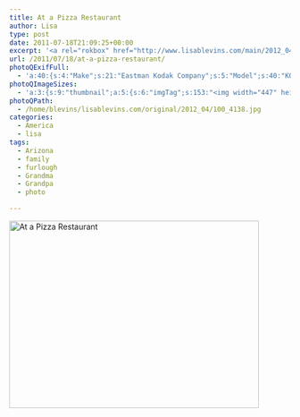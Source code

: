 ```yaml
---
title: At a Pizza Restaurant
author: Lisa
type: post
date: 2011-07-18T21:09:25+00:00
excerpt: '<a rel="rokbox" href="http://www.lisablevins.com/main/2012_04/100_4138.jpg" title="At a Pizza Restaurant"><img width="447" height="335" alt="At a Pizza Restaurant" src="http://www.lisablevins.com/thumbnail/2012_04/100_4138.jpg" class="photoQexcerpt photoQLinkImg" /></a>'
url: /2011/07/18/at-a-pizza-restaurant/
photoQExifFull:
  - 'a:40:{s:4:"Make";s:21:"Eastman Kodak Company";s:5:"Model";s:40:"KODAK EASYSHARE C813 ZOOM DIGITAL CAMERA";s:11:"Orientation";s:17:"1: Normal (0 deg)";s:11:"xResolution";s:2:"72";s:11:"yResolution";s:2:"72";s:14:"ResolutionUnit";s:4:"Inch";s:8:"Software";s:15:"QuickTime 7.7.1";s:8:"DateTime";s:19:"2011:08:18 15:05:06";s:12:"HostComputer";s:13:"Mac OS X 10.7";s:12:"ExposureTime";s:16:"7812/1000000 sec";s:7:"FNumber";s:5:"f/2.7";s:15:"ExposureProgram";s:7:"Program";s:15:"ISOSpeedRatings";s:3:"800";s:11:"ExifVersion";s:11:"version 2.2";s:16:"DateTimeOriginal";s:19:"2011:07:18 22:09:25";s:17:"DateTimedigitized";s:19:"2011:07:18 22:09:25";s:17:"ShutterSpeedValue";s:9:"1/127 sec";s:13:"ApertureValue";s:5:"f/2.7";s:17:"ExposureBiasValue";s:4:"0 EV";s:16:"MaxApertureValue";s:5:"f/2.7";s:12:"MeteringMode";s:13:"Multi-Segment";s:11:"LightSource";s:15:"Unknown or Auto";s:5:"Flash";s:16:"Flash, Auto-Mode";s:11:"FocalLength";s:4:"6 mm";s:15:"FlashPixVersion";s:9:"version 1";s:10:"ColorSpace";s:4:"sRGB";s:14:"ExifImageWidth";s:11:"3296 pixels";s:15:"ExifImageHeight";s:11:"2472 pixels";s:13:"ExposureIndex";s:3:"800";s:13:"SensingMethod";s:35:"Unknown: One Chip Color Area Sensor";s:10:"FileSource";s:20:"Digital Still Camera";s:9:"SceneType";s:21:"Directly Photographed";s:12:"ExposureMode";s:1:"0";s:12:"WhiteBalance";s:1:"0";s:16:"DigitalZoomRatio";s:1:"0";s:16:"SceneCaptureMode";s:1:"0";s:8:"Contrast";s:1:"0";s:10:"Saturation";s:1:"0";s:9:"Sharpness";s:1:"0";s:20:"FocalLength35mmEquiv";s:0:"";}'
photoQImageSizes:
  - 'a:3:{s:9:"thumbnail";a:5:{s:6:"imgTag";s:153:"<img width="447" height="335" alt="At a Pizza Restaurant" src="http://www.lisablevins.com/thumbnail/2012_04/100_4138.jpg" class="PhotoQImg" />";s:6:"imgUrl";s:68:"http://www.lisablevins.com/thumbnail/2012_04/100_4138.jpg";s:7:"imgPath";s:71:"/home/blevins/lisablevins.com/thumbnail/2012_04/100_4138.jpg";s:8:"imgWidth";s:3:"447";s:9:"imgHeight";s:3:"335";}s:4:"main";a:5:{s:6:"imgTag";s:148:"<img width="700" height="525" alt="At a Pizza Restaurant" src="http://www.lisablevins.com/main/2012_04/100_4138.jpg" class="PhotoQImg" />";s:6:"imgUrl";s:63:"http://www.lisablevins.com/main/2012_04/100_4138.jpg";s:7:"imgPath";s:66:"/home/blevins/lisablevins.com/main/2012_04/100_4138.jpg";s:8:"imgWidth";s:3:"700";s:9:"imgHeight";s:3:"525";}s:8:"original";a:5:{s:6:"imgTag";s:154:"<img width="3296" height="2472" alt="At a Pizza Restaurant" src="http://www.lisablevins.com/original/2012_04/100_4138.jpg" class="PhotoQImg" />";s:6:"imgUrl";s:67:"http://www.lisablevins.com/original/2012_04/100_4138.jpg";s:7:"imgPath";s:70:"/home/blevins/lisablevins.com/original/2012_04/100_4138.jpg";s:8:"imgWidth";s:4:"3296";s:9:"imgHeight";s:4:"2472";}}'
photoQPath:
  - /home/blevins/lisablevins.com/original/2012_04/100_4138.jpg
categories:
  - America
  - lisa
tags:
  - Arizona
  - family
  - furlough
  - Grandma
  - Grandpa
  - photo

---
```

<a rel="lightbox" href="http://www.lisablevins.com/main/2012_04/100_4138.jpg" title="At a Pizza Restaurant"><img width="447" height="335" alt="At a Pizza Restaurant" src="http://www.lisablevins.com/thumbnail/2012_04/100_4138.jpg" class="photoQcontent photoQLinkImg" /></a>

<div class="photoQDescr">
</div>